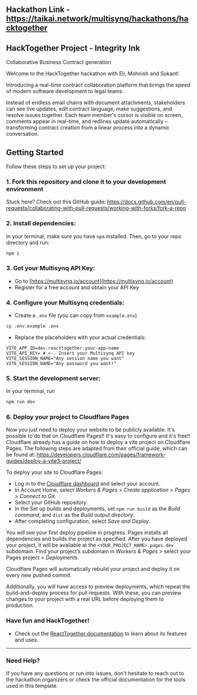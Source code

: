 ## Hackathon Link - https://taikai.network/multisynq/hackathons/hacktogether

## HackTogether Project - Integrity Ink

Collaborative Business Contract generation

Welcome to the HackTogether hackathon with Eli, Mohnish and Sukant!

Introducing a real-time contract collaboration platform that brings the speed of modern software development to legal teams.

Instead of endless email chains with document attachments, stakeholders can see live updates, edit contract language, make suggestions, and resolve issues together.
Each team member's cursor is visible on screen, comments appear in real-time, and redlines update automatically – transforming contract creation from a linear process into a dynamic conversation.

## Getting Started

Follow these steps to set up your project:

### 1. Fork this repository and clone it to your development environment

Stuck here? Check out this GitHub guide: https://docs.github.com/en/pull-requests/collaborating-with-pull-requests/working-with-forks/fork-a-repo

### 2. Install dependencies:

In your terminal, make sure you have `npm` installed.
Then, go to your repo directory and run:

```bash
npm i
```

### 3. Get your Multisynq API Key:

- Go to [https://multisynq.io/account](https://multisynq.io/account)
- Register for a free account and obtain your API Key

### 4. Configure your Multisynq credentials:

- Create a `.env` file (you can copy from `example.env`)

```bash
cp .env.example .env
```

- Replace the placeholders with your actual credentials:

```
VITE_APP_ID=dev.reacttogether.your-app-name
VITE_API_KEY= # <-- Insert your Multisynq API key
VITE_SESSION_NAME="Any session name you want"
VITE_SESSION_NAME="Any password you want!"
```

### 5. Start the development server:

In your terminal, run

```bash
npm run dev
```

### 6. Deploy your project to Cloudflare Pages

Now you just need to deploy your website to be publicly available. It's possible to do that on Cloudflare Pages!! It's easy to configure and it's free!!
Cloudflare already has a guide on how to deploy a vite project on Cloudflare Pages.
The following steps are adapted from their official guide, which can be found at: https://developers.cloudflare.com/pages/framework-guides/deploy-a-vite3-project/

To deploy your site to Cloudflare Pages:

- Log in to the [Cloudflare dashboard](https://dash.cloudflare.com/) and select your account.
- In Account Home, select _Workers & Pages_ > _Create application_ > _Pages_ > _Connect to Git_.
- Select your GitHub repository.
- In the Set up builds and deployments, set `npm run build` as the _Build command_, and `dist` as the _Build output directory_.
- After completing configuration, select _Save and Deploy_.

You will see your first deploy pipeline in progress.
Pages installs all dependencies and builds the project as specified.
After you have deployed your project, it will be available at the `<YOUR_PROJECT_NAME>.pages.dev` subdomain.
Find your project’s subdomain in _Workers & Pages_ > select your Pages project > _Deployments_.

Cloudflare Pages will automatically rebuild your project and deploy it on every new pushed commit.

Additionally, you will have access to preview deployments, which repeat the build-and-deploy process for pull requests.
With these, you can preview changes to your project with a real URL before deploying them to production.

### Have fun and HackTogether!

- Check out the [ReactTogether documentation](https://reacttogether.com/) to learn about its features and uses.

---

### Need Help?

If you have any questions or run into issues, don't hesitate to reach out to the hackathon organizers or check the official documentation for the tools used in this template.
